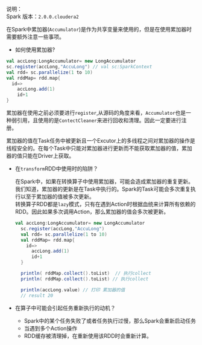 
说明：  
Spark 版本：`2.0.0.cloudera2`  

在Spark中累加器(`Accumulator`)是作为共享变量来使用的，但是在使用累加器时需要额外注意一些事项。  

* 如何使用累加器?

```scala
val accLong:LongAccumulator= new LongAccumulator
sc.register(accLong,"AccuLong") // val sc:SparkContext
val rdd= sc.parallelize(1 to 10)
val rddMap= rdd.map{
  id=>
    accLong.add(1)
    id+1
}
```

累加器在使用之前必须要进行`register`,从源码的角度来看，`Accumulator`也是一种弱引用，且使用的是`ContectCleaner`来进行回收和清理。因此一定要进行注册。  

累加器的值在Task任务中被更新且一个Excutor上的多线程之间对累加器的操作是线程安全的。在每个Task中只能对累加器进行更新而不能获取累加器的值，累加器的值只能在Driver上获取。  

* 在`transform`RDD中使用时的陷阱？
  
  在Spark中，如果在转换算子中使用累加器，可能会造成累加器的重复更新。我们知道，累加器的更新是在Task中执行的。Spark的Task可能会多次重复执行以至于累加器的值被多次更新。  
  转换算子RDD都是`lazy`模式，只有在遇到Action时根据血统来计算所有依赖的RDD。因此如果多次调用Action，那么累加器的值会多次被更新。  

  ```scala
  val accLong:LongAccumulator= new LongAccumulator
    sc.register(accLong,"AccuLong")
    val rdd= sc.parallelize(1 to 10)
    val rddMap= rdd.map{
      id=>
        accLong.add(1)
        id+1
    }

    println( rddMap.collect().toList)  // 执行collect
    println( rddMap.collect().toList) // 执行collect

    println(accLong.value) // 打印 累加器的值
    // result 20
  ```

* 在算子中可能会引起任务重新执行的动机？
  
  - Spark中的某个任务失败了或者任务执行过慢，那么Spark会重新启动任务
  - 当遇到多个Action操作
  - RDD缓存被清理掉，在重新使用该RDD时会重新计算。
